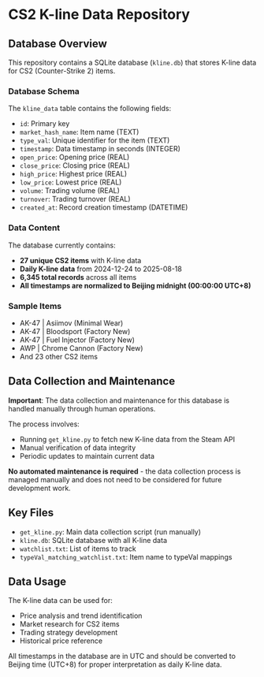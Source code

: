 # CS2 K-line Data Repository

## Database Overview

This repository contains a SQLite database (`kline.db`) that stores K-line data for CS2 (Counter-Strike 2) items.

### Database Schema

The `kline_data` table contains the following fields:
- `id`: Primary key
- `market_hash_name`: Item name (TEXT)
- `type_val`: Unique identifier for the item (TEXT)
- `timestamp`: Data timestamp in seconds (INTEGER)
- `open_price`: Opening price (REAL)
- `close_price`: Closing price (REAL)
- `high_price`: Highest price (REAL)
- `low_price`: Lowest price (REAL)
- `volume`: Trading volume (REAL)
- `turnover`: Trading turnover (REAL)
- `created_at`: Record creation timestamp (DATETIME)

### Data Content

The database currently contains:
- **27 unique CS2 items** with K-line data
- **Daily K-line data** from 2024-12-24 to 2025-08-18
- **6,345 total records** across all items
- **All timestamps are normalized to Beijing midnight (00:00:00 UTC+8)**

### Sample Items
- AK-47 | Asiimov (Minimal Wear)
- AK-47 | Bloodsport (Factory New)
- AK-47 | Fuel Injector (Factory New)
- AWP | Chrome Cannon (Factory New)
- And 23 other CS2 items

## Data Collection and Maintenance

**Important**: The data collection and maintenance for this database is handled manually through human operations. 

The process involves:
- Running `get_kline.py` to fetch new K-line data from the Steam API
- Manual verification of data integrity
- Periodic updates to maintain current data

**No automated maintenance is required** - the data collection process is managed manually and does not need to be considered for future development work.

## Key Files

- `get_kline.py`: Main data collection script (run manually)
- `kline.db`: SQLite database with all K-line data
- `watchlist.txt`: List of items to track
- `typeVal_matching_watchlist.txt`: Item name to typeVal mappings

## Data Usage

The K-line data can be used for:
- Price analysis and trend identification
- Market research for CS2 items
- Trading strategy development
- Historical price reference

All timestamps in the database are in UTC and should be converted to Beijing time (UTC+8) for proper interpretation as daily K-line data.